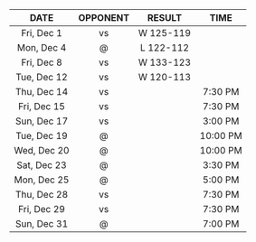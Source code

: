|    DATE     |         OPPONENT         |  RESULT   |   TIME   |
|:-----------:|:------------------------:|:---------:|:--------:|
| Fri, Dec 1  |     vs [](/r/sixers)     | W 125-119 |          |
| Mon, Dec 4  |     @ [](/r/pacers)      | L 122-112 |          |
| Fri, Dec 8  |    vs [](/r/nyknicks)    | W 133-123 |          |
| Tue, Dec 12 | vs [](/r/clevelandcavs)  | W 120-113 |          |
| Thu, Dec 14 | vs [](/r/clevelandcavs)  |           | 7:30 PM  |
| Fri, Dec 15 |  vs [](/r/orlandomagic)  |           | 7:30 PM  |
| Sun, Dec 17 |  vs [](/r/orlandomagic)  |           | 3:00 PM  |
| Tue, Dec 19 |    @ [](/r/warriors)     |           | 10:00 PM |
| Wed, Dec 20 |      @ [](/r/kings)      |           | 10:00 PM |
| Sat, Dec 23 |   @ [](/r/laclippers)    |           | 3:30 PM  |
| Mon, Dec 25 |     @ [](/r/lakers)      |           | 5:00 PM  |
| Thu, Dec 28 | vs [](/r/detroitpistons) |           | 7:30 PM  |
| Fri, Dec 29 | vs [](/r/torontoraptors) |           | 7:30 PM  |
| Sun, Dec 31 |    @ [](/r/nbaspurs)     |           | 7:00 PM  |
